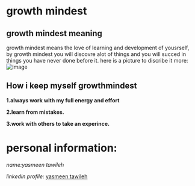 # growth mindest 
## growth mindest meaning 
growth mindest means the love of learning and development of yousrself, by growth mindest you will discovre  alot of things and you will succed in things you have never done before it.
here is a picture to discribe it more:
![image](https://k12.thoughtfullearning.com/sites/k12/files/blogPost/images/mindset.jpg)

## How i keep myself growthmindest
**1.always work with my full energy and effort**

**2.learn from mistakes.**

**3.work with others to take an experince.**

# personal information:
*name:yasmeen tawileh*

*linkedin profile:*
[yasmeen tawileh](https://www.linkedin.com/in/yasmeen-tawileh-118185180/)
